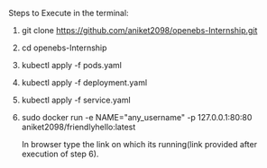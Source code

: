 Steps to Execute in the terminal:

1) git clone https://github.com/aniket2098/openebs-Internship.git

2) cd openebs-Internship
   
3) kubectl apply -f pods.yaml

4) kubectl apply -f deployment.yaml
    
5) kubectl apply -f service.yaml

6) sudo docker run -e NAME="any_username" -p 127.0.0.1:80:80 aniket2098/friendlyhello:latest


   In browser type the link on which its running(link provided after execution of step 6).
